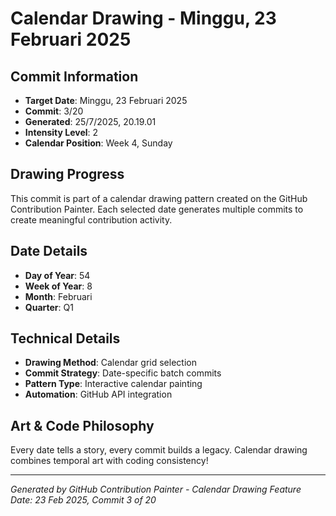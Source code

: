 # Calendar Drawing - Minggu, 23 Februari 2025

## Commit Information
- **Target Date**: Minggu, 23 Februari 2025
- **Commit**: 3/20
- **Generated**: 25/7/2025, 20.19.01
- **Intensity Level**: 2
- **Calendar Position**: Week 4, Sunday

## Drawing Progress
This commit is part of a calendar drawing pattern created on the GitHub Contribution Painter.
Each selected date generates multiple commits to create meaningful contribution activity.

## Date Details
- **Day of Year**: 54
- **Week of Year**: 8
- **Month**: Februari
- **Quarter**: Q1

## Technical Details
- **Drawing Method**: Calendar grid selection
- **Commit Strategy**: Date-specific batch commits
- **Pattern Type**: Interactive calendar painting
- **Automation**: GitHub API integration

## Art & Code Philosophy
Every date tells a story, every commit builds a legacy. 
Calendar drawing combines temporal art with coding consistency!

---
*Generated by GitHub Contribution Painter - Calendar Drawing Feature*
*Date: 23 Feb 2025, Commit 3 of 20*